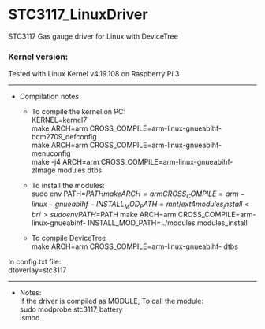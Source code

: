 # STC3117_LinuxDriver
STC3117 Gas gauge driver for Linux with DeviceTree

### Kernel version:
Tested with Linux Kernel v4.19.108 on Raspberry Pi 3

---------------------------------------------
* Compilation notes
  * To compile the kernel on PC: <br />
KERNEL=kernel7 <br />
make ARCH=arm CROSS_COMPILE=arm-linux-gnueabihf- bcm2709_defconfig <br />
make ARCH=arm CROSS_COMPILE=arm-linux-gnueabihf- menuconfig <br />
make -j4 ARCH=arm CROSS_COMPILE=arm-linux-gnueabihf- zImage modules dtbs <br />

  * To install the modules: <br />
sudo env PATH=$PATH make ARCH=arm CROSS_COMPILE=arm-linux-gnueabihf- INSTALL_MOD_PATH=mnt/ext4 modules_install <br />
sudo env PATH=$PATH make ARCH=arm CROSS_COMPILE=arm-linux-gnueabihf- INSTALL_MOD_PATH=../modules modules_install <br />

  * To compile DeviceTree <br />
make ARCH=arm CROSS_COMPILE=arm-linux-gnueabihf- dtbs <br />

In config.txt file: <br />
dtoverlay=stc3117 <br />

---------------------------------------------
* Notes:  <br />
If the driver is compiled as MODULE, To call the module: <br />
	sudo modprobe stc3117_battery  <br />
	lsmod <br />

